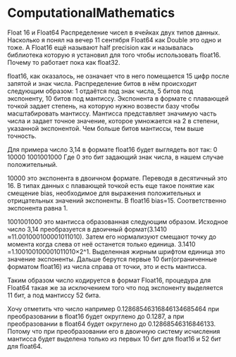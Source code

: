 # ComputationalMathematics
Float 16 и Float64
Распределение чисел в ячейках двух типов данных. Насколько я понял на вечер 11 сентября Float64 как Double это одно и тоже. А Float16 ещё называют half precision как и называлась библиотека которую я установил для того чтобы использовать float16. Почему то работает пока как float32.

 float16, как оказалось, не означает что в него помещается 15 цифр после запятой и знак числа. Распределение битов в нём происходит следующим образом: 1 отдаётся под знак числа, 5 битов под экспоненту, 10 битов под мантиссу. Экспонента в формате с плавающей точкой задает степень, на которую нужно возвести базу чтобы масштабировать мантиссу. Мантисса представляет значимую часть числа и задает точное значение, которое умножается на 2 в степени, указанной экспонентой. Чем больше битов мантиссы, тем выше точность.

Для примера число 3,14 в формате float16 будет выглядеть вот так:
0 10000 1001001000
Где 0 это бит задающий знак числа, в нашем случае положительный.

10000 это экспонента в двоичном формате. Переводя в десятичный это 16. В типах данных с плавающей точкой есть еще такое понятие как смещение bias, необходимое для выражения положительных и отрицательных значений экспоненты. В float16 bias=15. Соответственно экспонента равна 1.

1001001000 это мантисса образованная следующим образом. Исходное число 3,14 преобразуется в двоичный формат(3.1410​≈11.001000100001011010). Затем его нормализуют смещают точку до момента когда слева от неё останется только единица.
3.1410​=1.100100100001011010×2^1.  Выделенная жирным шрифтом единица это значение экспоненты. Дальше берутся первые 10 бит(ограниченные форматом float16) из числа справа от точки, это и есть мантисса. 

Таким образом число кодируется в формат Float16, процедура для Float64 такая же за исключением того что под экспоненту выделяется 11 бит, а под мантиссу 52 бита.

Хочу отметить что число например 0.12868546316846134685464 при преобразовании в float16 будет округлено до 0.1287, а при преобразовании в float64 будет округлено до 0.12868546316846133. Потому что при преобразовании его в двоичную систему исчисления мантисса будет выделена только из первых 10 бит для float16 и 52 бит для float64.
